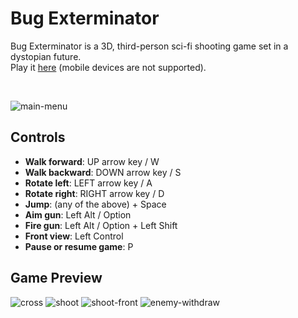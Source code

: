 # Bug Exterminator
Bug Exterminator is a 3D, third-person sci-fi shooting game set in a dystopian future. \
Play it [here](https://clchinara.github.io/bug-exterminator/) (mobile devices are not supported).

<br>

![main-menu](https://github.com/clchinara/media-repo/blob/master/bug-exterminator/main-menu-std.gif)

## Controls
* **Walk forward**: UP arrow key / W
* **Walk backward**: DOWN arrow key / S
* **Rotate left**: LEFT arrow key / A
* **Rotate right**: RIGHT arrow key / D
* **Jump**: (any of the above) + Space
* **Aim gun**: Left Alt / Option
* **Fire gun**: Left Alt / Option + Left Shift
* **Front view**: Left Control
* **Pause or resume game**: P

## Game Preview
![cross](https://github.com/clchinara/media-repo/blob/master/bug-exterminator/cross-std.gif)
![shoot](https://github.com/clchinara/media-repo/blob/master/bug-exterminator/shoot-std.gif)
![shoot-front](https://github.com/clchinara/media-repo/blob/master/bug-exterminator/shoot-front-std.gif)
![enemy-withdraw](https://github.com/clchinara/media-repo/blob/master/bug-exterminator/enemy-withdraw-std.gif)
